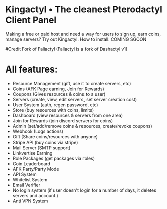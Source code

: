 # Kingactyl • The cleanest Pterodactyl Client Panel
Making a free or paid host and need a way for users to sign up, earn coins, manage servers? Try out Kingactyl.
How to install: COMING SGOON

#Credit
Fork of Faliactyl (Faliactyl is a fork of Dashactyl v1)

# All features:
- Resource Management (gift, use it to create servers, etc)
- Coins (AFK Page earning, Join for Rewards)
- Coupons (Gives resources & coins to a user)
- Servers (create, view, edit servers, set server creation cost)
- User System (auth, regen password, etc)
- Store (buy resources with coins, limits)
- Dashboard (view resources & servers from one area)
- Join for Rewards (join discord servers for coins)
- Admin (set/add/remove coins & resources, create/revoke coupons)
- Webhook (Logs actions)
- Gift (Share coins/resources with anyone)
- Stripe API (buy coins via stripe)
- Mail Server (SMTP support)
- Linkvertise Earning
- Role Packages (get packages via roles)
- Coin Leaderboard
- AFK Party/Party Mode
- API System
- Whitelist System
- Email Verifier
- No login system (if user doesn't login for a number of days, it deletes servers and account.)
- Anti VPN System
